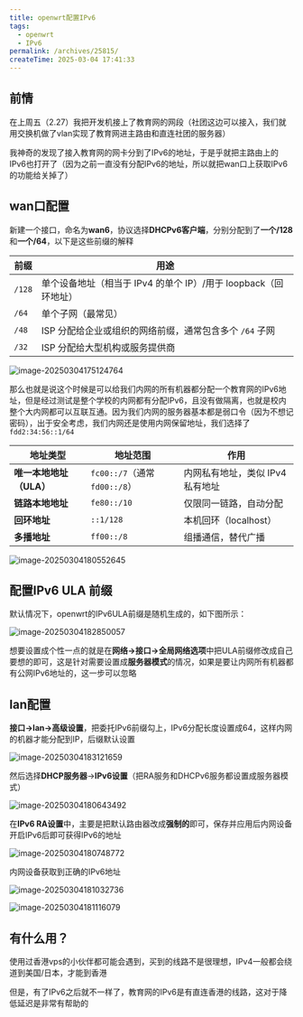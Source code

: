 ```yaml
---
title: openwrt配置IPv6
tags:
  - openwrt
  - IPv6
permalink: /archives/25815/
createTime: 2025-03-04 17:41:33
---
```

## 前情

在上周五（2.27）我把开发机接上了教育网的网段（社团这边可以接入，我们就用交换机做了vlan实现了教育网进主路由和直连社团的服务器）

我神奇的发现了接入教育网的网卡分到了IPv6的地址，于是乎就把主路由上的IPv6也打开了（因为之前一直没有分配IPv6的地址，所以就把wan口上获取IPv6的功能给关掉了）

## wan口配置

新建一个接口，命名为**wan6**，协议选择**DHCPv6客户端**，分别分配到了**一个/128**和**一个/64**，以下是这些前缀的解释

| 前缀   | 用途                                                         |
| ------ | ------------------------------------------------------------ |
| `/128` | 单个设备地址（相当于 IPv4 的单个 IP）/用于 loopback（回环地址） |
| `/64`  | 单个子网（最常见）                                           |
| `/48`  | ISP 分配给企业或组织的网络前缀，通常包含多个 `/64` 子网      |
| `/32`  | ISP 分配给大型机构或服务提供商                               |

![image-20250304175124764](https://img.crzliang.cn/img/202503041819676.png)

那么也就是说这个时候是可以给我们内网的所有机器都分配一个教育网的IPv6地址，但是经过测试是整个学校的内网都有分配IPv6，且没有做隔离，也就是校内整个大内网都可以互联互通。因为我们内网的服务器基本都是弱口令（因为不想记密码），出于安全考虑，我们内网还是使用内网保留地址，我们选择了`fdd2:34:56::1/64`

| 地址类型                | 地址范围                      | 作用                             |
| ----------------------- | ----------------------------- | -------------------------------- |
| **唯一本地地址（ULA）** | `fc00::/7`（通常 `fd00::/8`） | 内网私有地址，类似 IPv4 私有地址 |
| **链路本地地址**        | `fe80::/10`                   | 仅限同一链路，自动分配           |
| **回环地址**            | `::1/128`                     | 本机回环（localhost）            |
| **多播地址**            | `ff00::/8`                    | 组播通信，替代广播               |

![image-20250304180552645](https://img.crzliang.cn/img/202503041805554.png)

## 配置IPv6 ULA 前缀

默认情况下，openwrt的IPv6ULA前缀是随机生成的，如下图所示：

![image-20250304182850057](https://img.crzliang.cn/img/202503041848320.png)

想要设置成个性一点的就是在**网络->接口->全局网络选项**中把ULA前缀修改成自己要想的即可，这是针对需要设置成**服务器模式**的情况，如果是要让内网所有机器都有公网IPv6地址的，这一步可以忽略

## lan配置

**接口->lan->高级设置**，把委托IPv6前缀勾上，IPv6分配长度设置成64，这样内网的机器才能分配到IP，后缀默认设置

![image-20250304183121659](https://img.crzliang.cn/img/202503041848377.png)

然后选择**DHCP服务器**->**IPv6设置**（把RA服务和DHCPv6服务都设置成服务器模式）

![image-20250304180643492](https://img.crzliang.cn/img/202503041808909.png)

在**IPv6 RA设置**中，主要是把默认路由器改成**强制的**即可，保存并应用后内网设备开启IPv6后即可获得IPv6的地址

![image-20250304180748772](https://img.crzliang.cn/img/202503041819125.png)

内网设备获取到正确的IPv6地址

![image-20250304181032736](https://img.crzliang.cn/img/202503041819318.png)

![image-20250304181116079](https://img.crzliang.cn/img/202503041819829.png)

## 有什么用？

使用过香港vps的小伙伴都可能会遇到，买到的线路不是很理想，IPv4一般都会绕道到美国/日本，才能到香港

但是，有了IPv6之后就不一样了，教育网的IPv6是有直连香港的线路，这对于降低延迟是非常有帮助的
